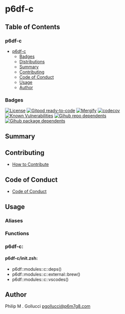 # p6df-c

## Table of Contents


### p6df-c
- [p6df-c](#p6df-c)
  - [Badges](#badges)
  - [Distributions](#distributions)
  - [Summary](#summary)
  - [Contributing](#contributing)
  - [Code of Conduct](#code-of-conduct)
  - [Usage](#usage)
  - [Author](#author)

### Badges

[![License](https://img.shields.io/badge/License-Apache%202.0-yellowgreen.svg)](https://opensource.org/licenses/Apache-2.0)
[![Gitpod ready-to-code](https://img.shields.io/badge/Gitpod-ready--to--code-blue?logo=gitpod)](https://gitpod.io/#https://github.com/p6m7g8/p6df-c)
[![Mergify](https://img.shields.io/endpoint.svg?url=https://gh.mergify.io/badges/p6m7g8/p6df-c/&style=flat)](https://mergify.io)
[![codecov](https://codecov.io/gh/p6m7g8/p6df-c/branch/master/graph/badge.svg?token=14Yj1fZbew)](https://codecov.io/gh/p6m7g8/p6df-c)
[![Known Vulnerabilities](https://snyk.io/test/github/p6m7g8/p6df-c/badge.svg?targetFile=package.json)](https://snyk.io/test/github/p6m7g8/p6df-c?targetFile=package.json)
[![Gihub repo dependents](https://badgen.net/github/dependents-repo/p6m7g8/p6df-c)](https://github.com/p6m7g8/p6df-c/network/dependents?dependent_type=REPOSITORY)
[![Gihub package dependents](https://badgen.net/github/dependents-pkg/p6m7g8/p6df-c)](https://github.com/p6m7g8/p6df-c/network/dependents?dependent_type=PACKAGE)

## Summary

## Contributing

- [How to Contribute](CONTRIBUTING.md)

## Code of Conduct

- [Code of Conduct](https://github.com/p6m7g8/.github/blob/master/CODE_OF_CONDUCT.md)

## Usage


### Aliases


### Functions

### p6df-c:

#### p6df-c/init.zsh:

- p6df::modules::c::deps()
- p6df::modules::c::external::brew()
- p6df::modules::c::vscodes()



## Author

Philip M . Gollucci <pgollucci@p6m7g8.com>

